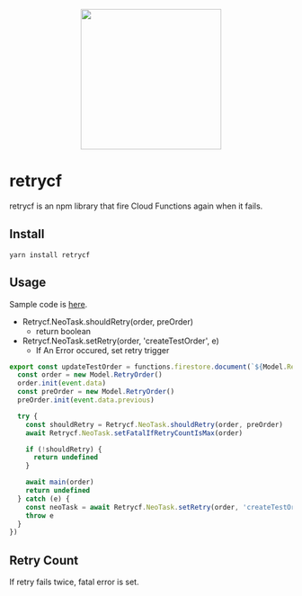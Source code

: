 <p align="center">
    <img src="https://raw.githubusercontent.com/starhoshi/retrycf/master/docs/logo.png" width='250px' />
</p>

# retrycf

retrycf is an npm library that fire Cloud Functions again when it fails.

## Install

```
yarn install retrycf
```

## Usage

Sample code is [here](https://github.com/starhoshi/retrycf/blob/master/sample-cloud-functions/functions/src/index.ts).

* Retrycf.NeoTask.shouldRetry(order, preOrder)
  * return boolean
* Retrycf.NeoTask.setRetry(order, 'createTestOrder', e)
  * If An Error occured, set retry trigger


```ts
export const updateTestOrder = functions.firestore.document(`${Model.RetryOrder.getPath()}/{testOrderID}`).onUpdate(async event => {
  const order = new Model.RetryOrder()
  order.init(event.data)
  const preOrder = new Model.RetryOrder()
  preOrder.init(event.data.previous)

  try {
    const shouldRetry = Retrycf.NeoTask.shouldRetry(order, preOrder)
    await Retrycf.NeoTask.setFatalIfRetryCountIsMax(order)

    if (!shouldRetry) {
      return undefined
    }

    await main(order)
    return undefined
  } catch (e) {
    const neoTask = await Retrycf.NeoTask.setRetry(order, 'createTestOrder', e)
    throw e
  }
})
```

## Retry Count

If retry fails twice, fatal error is set.
